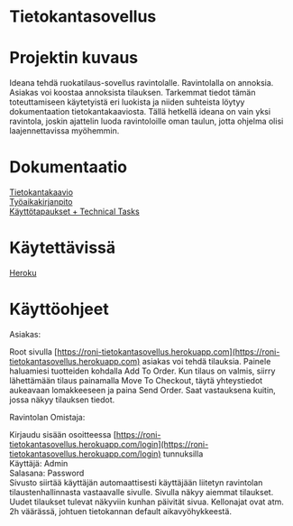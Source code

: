 # Tietokantasovellus

# Projektin kuvaus
Ideana tehdä ruokatilaus-sovellus ravintolalle. Ravintolalla on annoksia. Asiakas voi koostaa annoksista tilauksen. Tarkemmat tiedot tämän toteuttamiseen käytetyistä eri luokista ja niiden suhteista löytyy dokumentaation tietokantakaaviosta. Tällä hetkellä ideana on vain yksi ravintola, joskin ajattelin luoda ravintoloille oman taulun, jotta ohjelma olisi laajennettavissa myöhemmin.
  
# Dokumentaatio
[Tietokantakaavio](https://github.com/RoniNiklas/tietokantasovellus/blob/master/dokumentaatio/tietokantakaavio.jpg)     
[Työaikakirjanpito](https://github.com/RoniNiklas/tietokantasovellus/blob/master/dokumentaatio/ty%C3%B6aikakirjanpito.MD)  
[Käyttötapaukset + Technical Tasks](https://github.com/RoniNiklas/tietokantasovellus/blob/master/dokumentaatio/k%C3%A4ytt%C3%B6tapaukset.MD)

# Käytettävissä
[Heroku](https://roni-tietokantasovellus.herokuapp.com)

# Käyttöohjeet
Asiakas:

Root sivulla [https://roni-tietokantasovellus.herokuapp.com](https://roni-tietokantasovellus.herokuapp.com) asiakas voi tehdä tilauksia. Painele haluamiesi tuotteiden kohdalla Add To Order. Kun tilaus on valmis, siirry lähettämään tilaus painamalla Move To Checkout, täytä yhteystiedot aukeavaan lomakkeeseen ja paina Send Order. Saat vastauksena kuitin, jossa näkyy tilauksen tiedot.  
  
  Ravintolan Omistaja:  
  
Kirjaudu sisään osoitteessa [https://roni-tietokantasovellus.herokuapp.com/login](https://roni-tietokantasovellus.herokuapp.com/login) tunnuksilla   
Käyttäjä: Admin   
Salasana: Password     
Sivusto siirtää käyttäjän automaattisesti käyttäjään liitetyn ravintolan tilaustenhallinnasta vastaavalle sivulle. Sivulla näkyy aiemmat tilaukset. Uudet tilaukset tulevat näkyviin kunhan päivität sivua. Kellonajat ovat atm. 2h väärässä, johtuen tietokannan default aikavyöhykkeestä.
